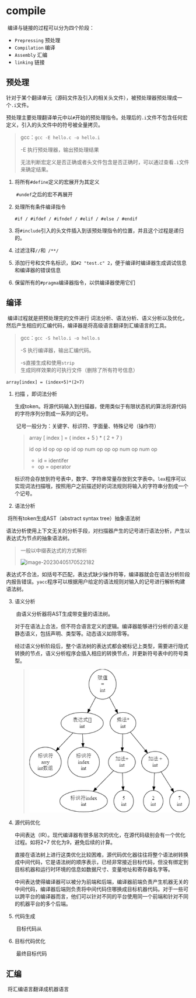 # compile

​		编译与链接的过程可以分为四个阶段：

- `Prepressing` 预处理
- `Compilation` 编译
- `Assembly` 汇编
- `linking` 链接



## 预处理

​		针对于某个翻译单元（源码文件及引入的相关头文件），被预处理器预处理成一个`.i`文件。

​		预处理主要处理翻译单元中以`#`开始的预处理指令。处理后的`.i`文件不包含任何宏定义，引入的头文件中的符号被全量拷贝。

> gcc：`gcc -E hello.c -o hello.i`
>
> -E 执行预处理器，输出预处理结果
>
> 无法判断宏定义是否正确或者头文件包含是否正确时，可以通过查看`.i`文件来确定结果。



1. 将所有`#define`定义的宏展开为其定义

   ​	`#undef`之后的宏不再展开

2. 处理所有条件编译指令

   ​	`#if / #ifdef / #ifndef / #elif / #else / #endif`

3. 将`#include`引入的头文件插入到该预处理指令的位置，并且这个过程是递归的。

4. 过滤注释`//`和` /**/`

5. 添加行号和文件名标识，如`#2 "test.c" 2`，便于编译时编译器生成调试信息和编译器的错误信息

6. 保留所有的`#pragma`编译器指令，以供编译器使用它们



## 编译

​		编译过程就是把预处理完的文件进行 词法分析、语法分析、语义分析以及优化，然后产生相应的汇编代码，编译器是将高级语言翻译到汇编语言的工具。

> gcc：`gcc -S hello.i -o hello.s`
>
> -S 执行编译器，输出汇编代码。
>
> -s直接生成和使用`strip`生成同样效果的可执行文件（删除了所有符号信息）

`array[index] = (index+5)*(2+7)`

1. 扫描 ，即词法分析

   ​	生成token。将源代码输入到扫描器，使用类似于有限状态机的算法将源代码的字符序列分割成一系列的记号。

   ​    记号一般分为：关键字、标识符、字面量、特殊记号（操作符）

   > array   [  	index	]		= 		(	index	+		5		)	 *	 	(		2		+		7		)
   >
   > id       op 	id		op  	op	op 	id		op	num	op	op	op		num	op	num	op
   >
   > - id = identifer
   > - op = operator

   ​	标识符会存放到符号表中，数字、字符串常量存放到文字表中。`lex`程序可以实现词法扫描哦，按照用户之前描述好的词法规则将输入的字符串分割成一个个记号。

2.  语法分析

   ​	将所有token生成AST（abstract syntax tree）抽象语法树

   ​	语法分析使用上下文无关的分析手段，对扫描器产生的记号进行语法分析，产生以表达式为节点的抽象语法树。

   > 一般以中缀表达式的方式解析
   >
   > ![image-20230405170522182](../../../../AppData/Roaming/Typora/typora-user-images/image-20230405170522182.png)

   ​	表达式不合法，如括号不匹配，表达式缺少操作符等，编译器就会在语法分析阶段内报告错误。`yacc`程序可以根据用户给定的语法规则对输入的记号进行解析构建语法树。

3. 语义分析

   ​	由语义分析器将AST生成带变量的语法树。

   ​	对于在语法上合法，但不符合语言定义的逻辑。编译器能够进行分析的语义是静态语义，包括声明、类型等。动态语义如除零等。

   ​	经过语义分析阶段后，整个语法树的表达式都会被标记上类型，需要进行隐式转换的节点，语义分析程序会插入相应的转换节点，并更新符号表中的符号类型。

   > ![image-20230405171758682](https://raw.githubusercontent.com/Mocearan/picgo-server/main/image-20230405171758682.png)

4. 源代码优化

   ​		中间表达（IR）。现代编译器有很多层次的优化，在源代码级别会有一个优化过程。如将2+7 优化为9，避免后续的计算。

   ​		直接在语法树上进行这类优化比较困难，源代码优化器往往将整个语法树转换成中间代码，它是语法树的顺序表示，已经非常接近目标代码，但没有绑定到目标机器和运行时环境的信息如数据尺寸、变量地址和寄存器名字等。

   ​		中间表达使得编译器可以被分为前端和后端，编译器前端负责产生机器无关的中间代码，编译器后端则负责将中间代码住哪换成目标机器代码。对于一些可以跨平台的编译器而言，他们可以针对不同的平台使用同一个前端和针对不同的机器平台的多个后端。

5. 代码生成

   ​	目标代码从

6. 目标代码优化

   ​	最终目标代码



## 汇编

​		将汇编语言翻译成机器语言

​		

​		